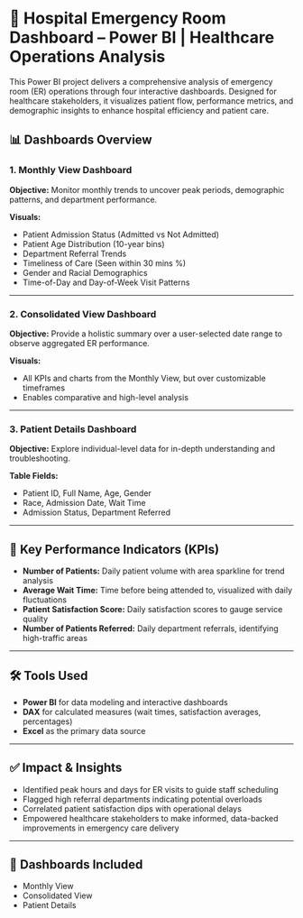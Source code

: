 # 🏥 Hospital Emergency Room Dashboard – Power BI | Healthcare Operations Analysis

This Power BI project delivers a comprehensive analysis of emergency room (ER) operations through four interactive dashboards. Designed for healthcare stakeholders, it visualizes patient flow, performance metrics, and demographic insights to enhance hospital efficiency and patient care.

## 📊 Dashboards Overview

### 1. Monthly View Dashboard
**Objective:** Monitor monthly trends to uncover peak periods, demographic patterns, and department performance.

**Visuals:**
- Patient Admission Status (Admitted vs Not Admitted)
- Patient Age Distribution (10-year bins)
- Department Referral Trends
- Timeliness of Care (Seen within 30 mins %)
- Gender and Racial Demographics
- Time-of-Day and Day-of-Week Visit Patterns

---

### 2. Consolidated View Dashboard
**Objective:** Provide a holistic summary over a user-selected date range to observe aggregated ER performance.

**Visuals:**
- All KPIs and charts from the Monthly View, but over customizable timeframes
- Enables comparative and high-level analysis

---

### 3. Patient Details Dashboard
**Objective:** Explore individual-level data for in-depth understanding and troubleshooting.

**Table Fields:**
- Patient ID, Full Name, Age, Gender
- Race, Admission Date, Wait Time
- Admission Status, Department Referred

---


## 📌 Key Performance Indicators (KPIs)

- **Number of Patients:** Daily patient volume with area sparkline for trend analysis  
- **Average Wait Time:** Time before being attended to, visualized with daily fluctuations  
- **Patient Satisfaction Score:** Daily satisfaction scores to gauge service quality  
- **Number of Patients Referred:** Daily department referrals, identifying high-traffic areas  

---

## 🛠️ Tools Used

- **Power BI** for data modeling and interactive dashboards  
- **DAX** for calculated measures (wait times, satisfaction averages, percentages)  
- **Excel** as the primary data source

---

## ✅ Impact & Insights

- Identified peak hours and days for ER visits to guide staff scheduling  
- Flagged high referral departments indicating potential overloads  
- Correlated patient satisfaction dips with operational delays  
- Empowered healthcare stakeholders to make informed, data-backed improvements in emergency care delivery

---

## 📸 Dashboards Included

- Monthly View  
- Consolidated View  
- Patient Details  

